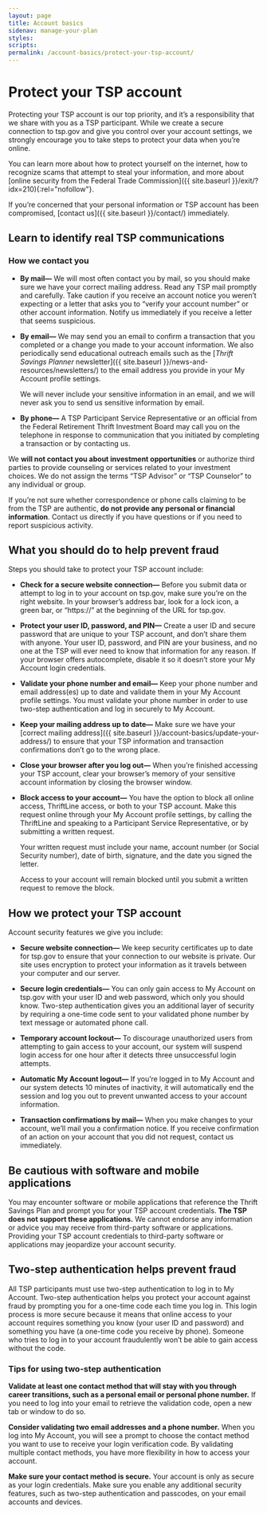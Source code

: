 ```yaml
---
layout: page
title: Account basics
sidenav: manage-your-plan
styles:
scripts:
permalink: /account-basics/protect-your-tsp-account/
---
```



# Protect your TSP account

Protecting your TSP account is our top priority, and it’s a responsibility that we share with you as a TSP participant. While we create a secure connection to tsp.gov and give you control over your account settings, we strongly encourage you to take steps to protect your data when you’re online.

You can learn more about how to protect yourself on the internet, how to recognize scams that attempt to steal your information, and more about [online security from the Federal Trade Commission]({{ site.baseurl }}/exit/?idx=210){:rel="nofollow"}.

If you’re concerned that your personal information or TSP account has been compromised, [contact us]({{ site.baseurl }}/contact/) immediately.


## Learn to identify real TSP communications
### How we contact you

+ **By mail—** We will most often contact you by mail, so you should make sure we have your correct mailing address. Read any TSP mail promptly and carefully. Take caution if you receive an account notice you weren’t expecting or a letter that asks you to “verify your account number” or other account information. Notify us immediately if you receive a letter that seems suspicious.

+ **By email—** We may send you an email to confirm a transaction that you completed or a change you made to your account information. We also periodically send educational outreach emails such as the [_Thrift Savings Planner_ newsletter]({{ site.baseurl }}/news-and-resources/newsletters/) to the email address you provide in your My Account profile settings.

    We will never include your sensitive information in an email, and we will never ask you to send us sensitive information by email.

+ **By phone—** A TSP Participant Service Representative or an official from the Federal Retirement Thrift Investment Board may call you on the telephone in response to communication that you initiated by completing a transaction or by contacting us.

We **will not contact you about investment opportunities** or authorize third parties to provide counseling or services related to your investment choices. We do not assign the terms “TSP Advisor” or “TSP Counselor” to any individual or group.

If you’re not sure whether correspondence or phone calls claiming to be from the TSP are authentic, **do not provide any personal or financial information**. Contact us directly if you have questions or if you need to report suspicious activity.

## What you should do to help prevent fraud

Steps you should take to protect your TSP account include:

+ **Check for a secure website connection—** Before you submit data or attempt to log in to your account on tsp.gov, make sure you’re on the right website. In your browser’s address bar, look for a lock icon, a green bar, or “https://” at the beginning of the URL for tsp.gov.
+ **Protect your user ID, password, and PIN—** Create a user ID and secure password that are unique to your TSP account, and don’t share them with anyone. Your user ID, password, and PIN are your business, and no one at the TSP will ever need to know that information for any reason. If your browser offers autocomplete, disable it so it doesn’t store your My Account login credentials.
+ **Validate your phone number and email—** Keep your phone number and email address(es) up to date and validate them in your My Account profile settings. You must validate your phone number in order to use two-step authentication and log in securely to My Account.
+ **Keep your mailing address up to date—** Make sure we have your [correct mailing address]({{ site.baseurl }}/account-basics/update-your-address/) to ensure that your TSP information and transaction confirmations don’t go to the wrong place.
+ **Close your browser after you log out—** When you’re finished accessing your TSP account, clear your browser’s memory of your sensitive account information by closing the browser window.
+ **Block access to your account—** You have the option to block all online access, ThriftLine access, or both to your TSP account. Make this request online through your My Account profile settings, by calling the ThriftLine and speaking to a Participant Service Representative, or by submitting a written request.

    Your written request must include your name, account number (or Social Security number), date of birth, signature, and the date you signed the letter.

    Access to your account will remain blocked until you submit a written request to remove the block.


## How we protect your TSP account

Account security features we give you include:

+ **Secure website connection—** We keep security certificates up to date for tsp.gov to ensure that your connection to our website is private. Our site uses encryption to protect your information as it travels between your computer and our server.  

+ **Secure login credentials—** You can only gain access to My Account on tsp.gov with your user ID and web password, which only you should know. Two-step authentication gives you an additional layer of security by requiring a one-time code sent to your validated phone number by text message or automated phone call.

+ **Temporary account lockout—** To discourage unauthorized users from attempting to gain access to your account, our system will suspend login access for one hour after it detects three unsuccessful login attempts.

+ **Automatic My Account logout—** If you’re logged in to My Account and our system detects 10 minutes of inactivity, it will automatically end the session and log you out to prevent unwanted access to your account information.

+ **Transaction confirmations by mail—** When you make changes to your account, we’ll mail you a confirmation notice. If you receive confirmation of an action on your account that you did not request, contact us immediately.

## Be cautious with software and mobile applications

You may encounter software or mobile applications that reference the Thrift Savings Plan and prompt you for your TSP account credentials. **The TSP does not support these applications.** We cannot endorse any information or advice you may receive from third-party software or applications. Providing your TSP account credentials to third-party software or applications may jeopardize your account security.

## Two-step authentication helps prevent fraud

All TSP participants must use two-step authentication to log in to My Account. Two-step authentication helps you protect your account against fraud by prompting you for a one-time code each time you log in. This login process is more secure because it means that online access to your account requires something you know (your user ID and password) and something you have (a one-time code you receive by phone). Someone who tries to log in to your account fraudulently won’t be able to gain access without the code.

### Tips for using two-step authentication

**Validate at least one contact method that will stay with you through career transitions, such as a personal email or personal phone number.** If you need to log into your email to retrieve the validation code, open a new tab or window to do so.

**Consider validating two email addresses and a phone number.** When you log into My Account, you will see a prompt to choose the contact method you want to use to receive your login verification code. By validating multiple contact methods, you have more flexibility in how to access your account.

**Make sure your contact method is secure.** Your account is only as secure as your login credentials. Make sure you enable any additional security features, such as two-step authentication and passcodes, on your email accounts and devices.
